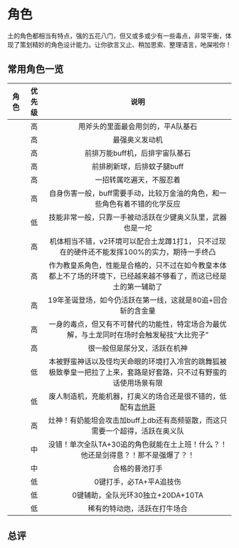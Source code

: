 # 角色

土的角色都相当有特点，强的五花八门，但又或多或少有一些毒点，非常平衡，体现了策划精妙的角色设计能力。让你欲言又止、稍加思索、整理语言，吔屎啦你！

## 常用角色一览

| 角色 | <div min-w-45px>优先级</div> | 说明 |
|:----:|:---:|:---:|
| <MyImg type='npc' id='3040032000' name='萨拉萨' />        | 高 | 用斧头的里面最会用剑的，平A队基石 |
| <MyImg type='npc' id='3040037000' name='奥克托' />        | 高 | 最强奥义发动机 |
| <MyImg type='npc' id='3040164000' name='凯姆' />          | 高 | 前排万能buff机，后排宇宙队基石 |
| <MyImg type='npc' id='3040165000' name='洛贝利亚' />      | 高 | 前排刷新球，后排蚊子腿buff |
| <MyImg type='npc' id='3040312000' name='圣德芬' />        | 高 | 一招转属吃遍天，不服忍着 |
| <MyImg type='npc' id='3040405000' name='伽莱翁' />        | 高 | 自身伤害一般，buff需要手动，比较万金油的角色，和一些角色有着不错的化学反应 |
| <MyImg type='npc' id='3040297000' name='金骑士' />        | 低 | 技能非常一般，只靠一手被动活跃在少键奥义队里，武器也是一坨 |
| <MyImg type='npc' id='3040377000' name='辛妲拉' />        | 高 | 机体相当不错，v2环境可以配合土龙蹲1打1， 只不过现在的硬件还不能发挥100%的实力，期待一手终凸 |
| <MyImg type='npc' id='3040345000' name='伊尔诺特' />      | 高 | 作为教皇系角色，性能是合格的，只不过在如今教皇本体都上不了场的环境下，已经越来越不够看了，而这已经是土的第一辅助了 |
| <MyImg type='npc' id='3040249000' name='娜尔梅亚' />      | 高 | 19年圣诞登场，如今仍活跃在第一线，这就是80追+回合斩的含金量 |
| <MyImg type='npc' id='3040408000' name='碧卡拉' />        | 高 | 一身的毒点，但又有不可替代的功能性，特定场合为最优解，与土龙同时在场时会触发秘技“大比兜子” |
| <MyImg type='npc' id='3040361000' name='库库鲁' />        | 高 | 很一般但是尿分叉，活跃在机神 |
| <MyImg type='npc' id='3040369000' name='安苏莉娅' />      | 低 | 本被野蛮神话以及怪均天命眼的环境打入冷宫的跳舞狐被极致拳皇一把拉了上来，套路是好套路，只不过有野蛮的话使用场景有限 |
| <MyImg type='npc' id='3040321000' name='莫妮卡' />        | 低 | 废人制造机，充能机器，打奥义的场合还是很不错的，低配有[吉他哥](https://gbf.huijiwiki.com/wiki/Char/3040366000) |
| <MyImg type='npc' id='3040375000' name='萨缇洛斯' />      | 高 | 灶神！有奶能坦会攻击加buff上db还有高频驱散，而这只需要一个超得，活跃在奥义队 |
| <MyImg type='npc' id='3040426000' name='阿古罗瓦尔&托' /> | 中 | 没错！单次全队TA+30追的角色就能在土上班！什么？！他还是剑得意？！那不是强爆了？！ |
| <MyImg type='npc' id='3040396000' name='豆丁双子' />      | 中 | 合格的普池打手 |
| <MyImg type='npc' id='3040282000' name='企小鹅' />        | 低 | 0键打手，必TA+平A追技伤 |
| <MyImg type='npc' id='3040432000' name='亚当' />          | 低 | 0键辅助，全队光环30独立+20DA+10TA |
| <MyImg type='npc' id='3040444000' name='艾米莉亚' />      | 低 | 稀有的特动炮，活跃在打牛场合 |

## 总评


